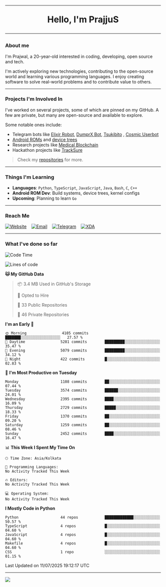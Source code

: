 <h1 align="center"><hr>Hello, I'm PrajjuS<hr></h1>

### About me

I'm Prajwal, a 20-year-old interested in coding, developing, open source and tech.

I'm actively exploring new technologies, contributing to the open-source world and learning various programming languages. I enjoy creating software to solve real-world problems and to contribute value to others.

---

### Projects I'm Involved In

I've worked on several projects, some of which are pinned on my GitHub. A few are private, but many are open-source and available to explore.

Some notable ones include:

- Telegram bots like [Elixir Robot](https://t.me/projectelixir_bot), [DumprX Bot](https://t.me/DumprXBot), [Tsukibito](https://t.me/PrajjuSAssistantBot)
, [Cosmic Userbot](https://github.com/SkyLab-Devs/CosmicUserbot)
- [Android ROMs](https://github.com/Noob-OS) and [device trees](https://github.com/PrajjuS/device_xiaomi_vince)
- Research projects like [Medical Blockchain](https://github.com/PrajjuS/Medical-Blockchain)
- Hackathon projects like [TrackSure](https://github.com/TheNoMadDevs/TrackSure)

> Check my [repositories](https://github.com/PrajjuS?tab=repositories) for more.

---

### Things I'm Learning

- **Languages**: `Python`, `TypeScript`, `JavaScript`, `Java`, `Bash`, `C`, `C++`
- **Android ROM Dev**: Build systems, device trees, kernel configs
- **Upcoming**: Planning to learn `Go`

---

### Reach Me


<a href="https://prajjus.xyz"><img src="https://img.shields.io/badge/Website-000000?style=flat-square&logo=githubpages&logoColor=white" alt="Website"/></a>
&nbsp;&nbsp;
<a href="mailto:theprajjus@gmail.com"><img src="https://img.shields.io/badge/Email-D14836?style=flat-square&logo=gmail&logoColor=white" alt="Email"/></a>
&nbsp;&nbsp;
<a href="https://telegram.me/PrajjuS"><img src="https://img.shields.io/badge/Telegram-2CA5E0?style=flat-square&logo=telegram&logoColor=white" alt="Telegram"/></a>
&nbsp;&nbsp;
<a href="https://forum.xda-developers.com/m/prajjus.10388799/"><img src="https://img.shields.io/badge/XDA-F59714?style=flat-square&logo=xda-developers&logoColor=white" alt="XDA"/></a>

---

### What I've done so far

<!--START_SECTION:waka-->
![Code Time](http://img.shields.io/badge/Code%20Time-983%20hrs%205%20mins-blue)

![Lines of code](https://img.shields.io/badge/From%20Hello%20World%20I%27ve%20Written-1.5%20million%20lines%20of%20code-blue)

**🐱 My GitHub Data**

> 📦 3.4 MB Used in GitHub's Storage
 >
> 💼 Opted to Hire
 >
> 📜 33 Public Repositories
 >
> 🔑 46 Private Repositories
 >
**I'm an Early 🐤**

```text
🌞 Morning                4105 commits        ███████░░░░░░░░░░░░░░░░░░   27.57 %
🌆 Daytime                5281 commits        █████████░░░░░░░░░░░░░░░░   35.47 %
🌃 Evening                5079 commits        █████████░░░░░░░░░░░░░░░░   34.12 %
🌙 Night                  422 commits         █░░░░░░░░░░░░░░░░░░░░░░░░   02.83 %
```
📅 **I'm Most Productive on Tuesday**

```text
Monday                   1108 commits        ██░░░░░░░░░░░░░░░░░░░░░░░   07.44 %
Tuesday                  3574 commits        ██████░░░░░░░░░░░░░░░░░░░   24.01 %
Wednesday                2395 commits        ████░░░░░░░░░░░░░░░░░░░░░   16.09 %
Thursday                 2729 commits        █████░░░░░░░░░░░░░░░░░░░░   18.33 %
Friday                   1370 commits        ██░░░░░░░░░░░░░░░░░░░░░░░   09.20 %
Saturday                 1259 commits        ██░░░░░░░░░░░░░░░░░░░░░░░   08.46 %
Sunday                   2452 commits        ████░░░░░░░░░░░░░░░░░░░░░   16.47 %
```


📊 **This Week I Spent My Time On**

```text
🕑︎ Time Zone: Asia/Kolkata

💬 Programming Languages:
No Activity Tracked This Week

🔥 Editors:
No Activity Tracked This Week

💻 Operating System:
No Activity Tracked This Week
```

**I Mostly Code in Python**

```text
Python                   44 repos            █████████████░░░░░░░░░░░░   50.57 %
TypeScript               4 repos             █░░░░░░░░░░░░░░░░░░░░░░░░   04.60 %
JavaScript               4 repos             █░░░░░░░░░░░░░░░░░░░░░░░░   04.60 %
Makefile                 4 repos             █░░░░░░░░░░░░░░░░░░░░░░░░   04.60 %
CSS                      1 repo              ░░░░░░░░░░░░░░░░░░░░░░░░░   01.15 %
```




 Last Updated on 11/07/2025 19:12:17 UTC
<!--END_SECTION:waka-->

---

<img src="https://komarev.com/ghpvc/?username=prajjus&label=Profile%20Views&color=000000&style=flat">